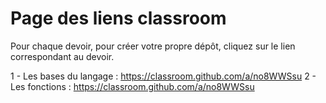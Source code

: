 # Page des liens classroom

Pour chaque devoir, pour créer votre propre dépôt, cliquez sur le lien correspondant au devoir.

1 - Les bases du langage : https://classroom.github.com/a/no8WWSsu
2 - Les fonctions : https://classroom.github.com/a/no8WWSsu
